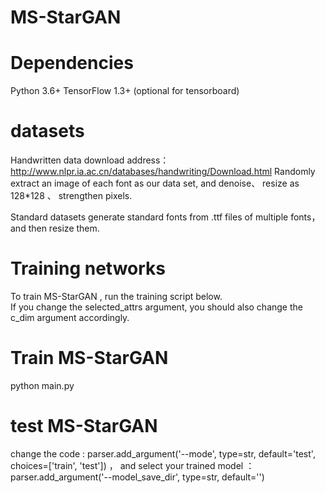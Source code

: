 # MS-StarGAN
# Dependencies

Python 3.6+
TensorFlow 1.3+ (optional for tensorboard)

# datasets

Handwritten data download address：http://www.nlpr.ia.ac.cn/databases/handwriting/Download.html
Randomly extract an image of each font as our data set, and denoise、 resize as 128*128 、 strengthen pixels.

Standard datasets generate standard fonts from .ttf files of multiple fonts，and then resize them.

# Training networks

To train MS-StarGAN , run the training script below.  
If you change the selected_attrs argument, you should also change the c_dim argument accordingly.

# Train MS-StarGAN
python main.py

# test MS-StarGAN
change the code : parser.add_argument('--mode', type=str, default='test', choices=['train', 'test']) ，
and select your trained model ：parser.add_argument('--model_save_dir', type=str, default='')

